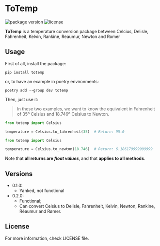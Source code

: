 # ToTemp
<div style="display: inline-block">
  <img src="https://shields.io/pypi/v/totemp"  alt="package version"/>
  <img src="https://img.shields.io/pypi/l/totemp.svg"  alt="license"/>
</div>

**ToTemp** is a temperature conversion package between Celcius, Delisle, Fahrenheit, Kelvin, Rankine, Reaumur, Newton and Romer

## Usage

First of all, install the package:

```
pip install totemp
```

or, to have an example in poetry environments:

```
poetry add --group dev totemp
```

Then, just use it:

> In these two examples, we want to know the equivalent in Fahrenheit
> of 35º Celsius and 18.746º Celsius to Newton.

```python
from totemp import Celsius

temperature = Celsius.to_fahrenheit(35)  # Return: 95.0
```
```python
from totemp import Celsius

temperature = Celsius.to_newton(18.746)  # Return: 6.186179999999999
```

Note that **all returns are *float values***, and that **applies to all methods**.

## Versions

- 0.1.0:
  - Yanked, not functional
- 0.2.0:
  - Functional;
  - Can convert Celsius to Delisle, Fahrenheit, Kelvin, Newton, Rankine, Réaumur and Rømer.

## License

For more information, check LICENSE file.
